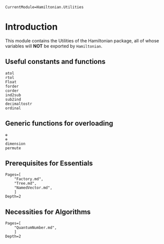 ```@meta
CurrentModule=Hamiltonian.Utilities
```

# Introduction

This module contains the Utilities of the Hamiltonian package, all of whose variables will **NOT** be exported by `Hamiltonian`.

## Useful constants and functions

```@docs
atol
rtol
Float
forder
corder
ind2sub
sub2ind
decimaltostr
ordinal
```

## Generic functions for overloading

```@docs
⊕
⊗
dimension
permute
```

## Prerequisites for Essentials

```@contents
Pages=[
    "Factory.md",
    "Tree.md",
    "NamedVector.md",
    ]
Depth=2
```

## Necessities for Algorithms

```@contents
Pages=[
    "QuantumNumber.md",
    ]
Depth=2
```
